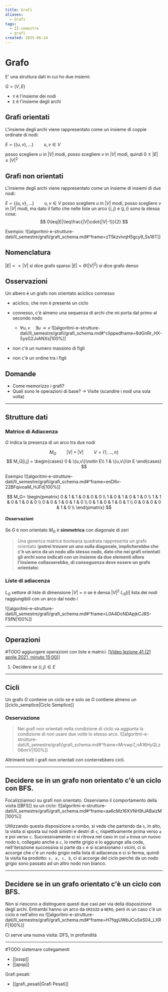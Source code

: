 ```yaml
---
title: Grafi
aliases:
  - Grafi
tags:
  - II-semestre
  - grafi
created: 2025-06-14
---
```

# Grafo

E' una struttura dati in cui ho due insiemi:

$G = (V, E)$

- `V` è l'insieme dei nodi
- `E` è l'insieme degli archi

## Grafi orientati
L'insieme degli archi viene rappresentato come un insieme di coppie ordinate di nodi:

$E = \{(u,v), ...\}\quad\quad u,v\in V$

posso scegliere $u$ in $|V|$ modi, posso scegliere $v$ in $|V|$ modi, quindi
$0\leq|E|\leq{|V|}^2$
## Grafi non orientati

L'insieme degli archi viene rappresentato come un insieme di insiemi di due nodi:

$E = \{\{u,v\}, ...\}\quad\quad u,v\in V$
posso scegliere $u$ in $|V|$ modi, posso scegliere $v$ in $|V|$ modi, ma dato il fatto che nelle liste un arco $\{i, j\}$ e $\{j, i\}$ sono la stessa cosa:
$$
0\leq|E|\leq\frac{|V|\cdot{|V|-1}}{2}
$$


Esempio:
![[algoritmi-e-strutture-dati/II_semestre/grafi/grafi_schema.md#^frame=zT5kzvlvqH5gcy9_Ss16T]]

## Nomenclatura
$|E| << |V|$ si dice grafo sparso
$|E| = \Theta({|V|}^2)$ si dice grafo denso
## Osservazioni
Un albero è un grafo non orientato aciclico connesso
- aciclico, che non è presente un ciclo
- connesso, c'è almeno una sequenza di archi che mi porta dal primo al secondo nodo
	- $\forall u,v \quad\exists u\to v$
	![[algoritmi-e-strutture-dati/II_semestre/grafi/grafi_schema.md#^clippedframe=8dGnRr_HX-5ysG2JvANXs|100%]]

- non c'è un numero massimo di figli
- non c'è un ordine tra i figli

## Domande

- Come memorizzo i grafi?
- Quali sono le operazioni di base? -> Visite (scandire i nodi una sola volta)


---

## Strutture dati
### Matrice di Adiacenza
$G$ indica la presenza di un arco tra due nodi

$$
M_G  \quad\quad |V|\times|V| \quad\quad V=\{1,..., n\}
$$
$$
M_G[i,j] = \begin{cases} 0 & \{u,v\}\notin E\\ 1 & \{u,v\}\in E \end{cases}
$$



Esempio
![[algoritmi-e-strutture-dati/II_semestre/grafi/grafi_schema.md#^frame=enD6v-22BFqivoaM_HJFd|100%]]


$$
M_G=
\begin{pmatrix} 0 & 1 & 1 & 0 & 0 & 0 \\
				1 & 0 & 1 & 0 & 1 & 0 \\
				1 & 1 & 0 & 1 & 0 & 0 \\
				0 & 0 & 1 & 0 & 1 & 0 \\
				0 & 1 & 0 & 1 & 0 & 1 \\
				0 & 0 & 0 & 0 & 1 & 0 \\
\end{pmatrix}
$$


#### Osservazioni
Se $G$ è non orientato $M_G$ è **simmetrica** con diagonale di zeri

>Una generica matrice booleana quadrata rappresenta un grafo orientato (**potrei trovare un uno sulla diagonale, implicherebbe che c'è un arco da un nodo allo stesso nodo, dato che nei grafi orientati gli archi sono indicati con un insieme da due elementi allora l'insieme collasserebbe, di conseguenza deve essere un grafo orientato**)

### Liste di adiacenza

$L_G$ vettore di liste di dimensione $|V| = n$ se è densa ${|V|}^2$
$L_G[i]$ lista dei nodi raggiungibili con un arco dal nodo $i$

![[algoritmi-e-strutture-dati/II_semestre/grafi/grafi_schema.md#^frame=L0A4DcNDApjkCJ8S-FSfN|100%]]

---

## Operazioni
#TODO aggiungere operazioni con liste e matrici. \[[Video lezione 41 (21 aprile 2021, minuto 15:00)](https://uniudamce.sharepoint.com/sites/117802-ALGORITMIESTRUTTUREDATIELABORATORIO/_layouts/15/stream.aspx?id=%2Fsites%2F117802%2DALGORITMIESTRUTTUREDATIELABORATORIO%2FDocumenti%20condivisi%2FGeneral%2FRecordings%2FASD%20lezione%2041%2Emp4&referrer=StreamWebApp%2EWeb&referrerScenario=AddressBarCopied%2Eview%2E27673cf3%2D757b%2D4510%2D8432%2D27f7273f723d)\]

1. Decidere se $(i,j)\in E$

---

## Cicli
Un grafo $G$ contiene un ciclo se e solo se $G$ contiene almeno un [[ciclo_semplice|Ciclo Semplice]]


### Osservazione

>Nei grafi non orientati nella condizione di ciclo va aggiunta la condizione di non usare due volte lo stesso arco.
![[algoritmi-e-strutture-dati/II_semestre/grafi/grafi_schema.md#^frame=Mrvwp7_nA16HyQLz06mrV|100%]]

Altrimenti tutti i grafi non orientati con conterrebbero cicli.


---

## Decidere se in un grafo non orientato c'è un ciclo con BFS.

Focalizziamoci su grafi non orientato. Osserviamo il comportamento della visita [[BFS]] su un ciclo:
![[algoritmi-e-strutture-dati/II_semestre/grafi/grafi_schema.md#^frame=aa6cMz16XVNH9tJABaizM|100%]]

Utilizzando questa disposizione a rombo, si vede che partendo da `s`, in alto, la visita si sposta sui nodi sinistri e destri di `s`, rispettivamente prima verso `a` e poi verso `c`.  Successivamente ci si ritrova nel caso in cui `a` trova un nuovo nodo `b`, collegato anche a `c`, lo mette grigio e lo aggiunge alla coda, nell'iterazione successiva si parte da `c` e si scansionano i vicini, ci si accorge che c'è un nodo grigio nella lista di adiacenza e ci si ferma, quindi la visita ha prodotto: `s, a, c, b`, ci si accorge del ciclo perché da un nodo grigio sono passato ad un altro nodo non bianco.

---

## Decidere se in un grafo orientato c'è un ciclo con BFS.
Non si riescono a distinguere questi due casi per via della disposizione degli archi. Entrambi hanno un arco da `GRIGIO` a `NERO`, però in un caso c'è un ciclo e nell'altro no
![[algoritmi-e-strutture-dati/II_semestre/grafi/grafi_schema.md#^frame=H7fqgUWbJCoSeS04_LXRF|100%]]


Ci serve una nuova visita:
DFS, in profondità

----

#TODO sistemare collegamenti

- [[sssp]]
- [[apsp]]

Grafi pesati:
- [[grafi_pesati|Grafi Pesati]]
